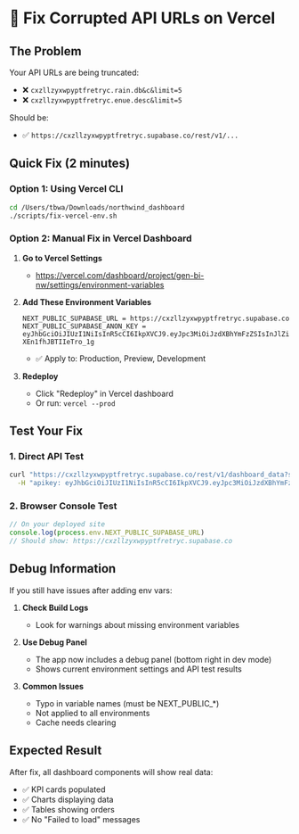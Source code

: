 # 🚨 Fix Corrupted API URLs on Vercel

## The Problem
Your API URLs are being truncated:
- ❌ `cxzllzyxwpyptfretryc.rain.db&c&limit=5` 
- ❌ `cxzllzyxwpyptfretryc.enue.desc&limit=5`

Should be:
- ✅ `https://cxzllzyxwpyptfretryc.supabase.co/rest/v1/...`

## Quick Fix (2 minutes)

### Option 1: Using Vercel CLI
```bash
cd /Users/tbwa/Downloads/northwind_dashboard
./scripts/fix-vercel-env.sh
```

### Option 2: Manual Fix in Vercel Dashboard

1. **Go to Vercel Settings**
   - https://vercel.com/dashboard/project/gen-bi-nw/settings/environment-variables

2. **Add These Environment Variables**
   ```
   NEXT_PUBLIC_SUPABASE_URL = https://cxzllzyxwpyptfretryc.supabase.co
   NEXT_PUBLIC_SUPABASE_ANON_KEY = eyJhbGciOiJIUzI1NiIsInR5cCI6IkpXVCJ9.eyJpc3MiOiJzdXBhYmFzZSIsInJlZiI6ImN4emxsenl4d3B5cHRmcmV0cnljIiwicm9sZSI6ImFub24iLCJpYXQiOjE3NTIzNzYxODAsImV4cCI6MjA2Nzk1MjE4MH0.b794GEIWE4ZdMAm9xQYAJ0Gx-XEn1fhJBTIIeTro_1g
   ```
   - ✅ Apply to: Production, Preview, Development

3. **Redeploy**
   - Click "Redeploy" in Vercel dashboard
   - Or run: `vercel --prod`

## Test Your Fix

### 1. Direct API Test
```bash
curl "https://cxzllzyxwpyptfretryc.supabase.co/rest/v1/dashboard_data?select=*" \
  -H "apikey: eyJhbGciOiJIUzI1NiIsInR5cCI6IkpXVCJ9.eyJpc3MiOiJzdXBhYmFzZSIsInJlZiI6ImN4emxsenl4d3B5cHRmcmV0cnljIiwicm9sZSI6ImFub24iLCJpYXQiOjE3NTIzNzYxODAsImV4cCI6MjA2Nzk1MjE4MH0.b794GEIWE4ZdMAm9xQYAJ0Gx-XEn1fhJBTIIeTro_1g"
```

### 2. Browser Console Test
```javascript
// On your deployed site
console.log(process.env.NEXT_PUBLIC_SUPABASE_URL)
// Should show: https://cxzllzyxwpyptfretryc.supabase.co
```

## Debug Information

If you still have issues after adding env vars:

1. **Check Build Logs**
   - Look for warnings about missing environment variables

2. **Use Debug Panel**
   - The app now includes a debug panel (bottom right in dev mode)
   - Shows current environment settings and API test results

3. **Common Issues**
   - Typo in variable names (must be NEXT_PUBLIC_*)
   - Not applied to all environments
   - Cache needs clearing

## Expected Result
After fix, all dashboard components will show real data:
- ✅ KPI cards populated
- ✅ Charts displaying data
- ✅ Tables showing orders
- ✅ No "Failed to load" messages